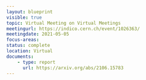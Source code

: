 ```yaml
---
layout: blueprint
visible: true
topic: Virtual Meeting on Virtual Meetings
meetingurl: https://indico.cern.ch/event/1026363/
meetingdate: 2021-05-05
focus-areas:
status: complete
location: Virtual
documents:
    - type: report
      url: https://arxiv.org/abs/2106.15783
---
```

